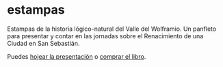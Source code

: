 # estampas

Estampas de la historia lógico-natural del Valle del Wolframio. Un
panfleto para presentar y contar en las jornadas sobre el Renacimiento
de una Ciudad en San Sebastián.

Puedes [hojear la presentación](http://jj.github.io/estampas) o [comprar el libro](https://www.amazon.es/dp/B01FYD7P2S?tag=atalaya-21&camp=3634&creative=24822&linkCode=as4&creativeASIN=B01FYD7P2S&adid=1QWC00G2XVKDYB30AED7&). 
